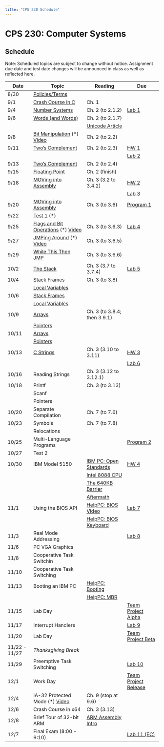 ```yaml
---
title: "CPS 230 Schedule"
---
```


# CPS 230: Computer Systems
## Schedule

Note: Scheduled topics are subject to change without notice. Assignment due date and test date changes will be announced in class as well as reflected here.

| Date | Topic | Reading | Due |
| --- | --- | --- | --- |
| 8/30 | [Policies/Terms](/course/bju/content/cps230/lessons/lec0/) | | |
| 9/1 | [Crash Course in C](/course/bju/content/cps230/lessons/lec1/) | Ch. 1 |
| 9/4 | [Number Systems](/course/bju/content/cps230/lessons/lec2/) | Ch. 2 (to 2.1.2) | [Lab 1](/course/bju/content/cps230/labs/lab1/) |
| 9/6 | [Words (and Words)](/course/bju/content/cps230/lessons/lec3/) | Ch. 2 (to 2.1.7) | |
| | | [Unicode Article](https://www.joelonsoftware.com/2003/10/08/the-absolute-minimum-every-software-developer-absolutely-positively-must-know-about-unicode-and-character-sets-no-excuses/) | |
| 9/8 | [Bit Manipulation](/course/bju/content/cps230/lessons/lec4/) (*) [Video](https://youtu.be/ydi33dr2Nxg) | Ch. 2 (to 2.2) | |
| 9/11 | [Two’s Complement](/course/bju/content/cps230/lessons/lec5/) | Ch. 2 (to 2.3) | [HW 1](/course/bju/content/cps230/hws/hw1/) |
| | | | [Lab 2](/course/bju/content/cps230/labs/lab2/) |
| 9/13 | [Two’s Complement](/course/bju/content/cps230/lessons/lec5/) | Ch. 2 (to 2.4) | |
| 9/15 | [Floating Point](/course/bju/content/cps230/lessons/lec6/) | Ch. 2 (finish) | |
| 9/18 | [MOVing into Assembly](/course/bju/content/cps230/lessons/lec7/) | Ch. 3 (3.2 to 3.4.2) | [HW 2](/course/bju/content/cps230/hws/hw2/) |
| | | | [Lab 3](/course/bju/content/cps230/labs/lab3/) |
| 9/20 | [MOVing into Assembly](/course/bju/content/cps230/lessons/lec7/) | Ch. 3 (to 3.6) | [Program 1](/course/bju/content/cps230/programs/prog1/) |
| 9/22 | [Test 1](/course/bju/content/cps230/reviews/test1/) (*) | | |
| 9/25 | [Flags and Bit Operations](/course/bju/content/cps230/lessons/lec8/) (*) [Video](https://youtu.be/iBXgcRS2FWc) | Ch. 3 (to 3.6.3) | [Lab 4](/course/bju/content/cps230/labs/lab4/) |
| 9/27 | [JMPing Around](/course/bju/content/cps230/lessons/lec9/) (*) [Video](https://youtu.be/X1bFLhThFDA) | Ch. 3 (to 3.6.5) | |
| 9/29 | [While This Then JMP]((/course/bju/content/cps230/lessons/lec10/)) | Ch. 3 (to 3.6.6) |
| 10/2 | [The Stack](/course/bju/content/cps230/lessons/lec11/) | Ch. 3 (3.7 to 3.7.4) | [Lab 5](/course/bju/content/cps230/labs/lab5/) |
| 10/4 | [Stack Frames](/course/bju/content/cps230/lessons/lec12/) | Ch. 3 (to 3.8) | |
| | [Local Variables](/course/bju/content/cps230/lessons/lec12/) | | |
| 10/6 | [Stack Frames](/course/bju/content/cps230/lessons/lec12/) | | |
| | [Local Variables](/course/bju/content/cps230/lessons/lec12/) | | |
| 10/9 | [Arrays](/course/bju/content/cps230/lessons/lec13/) | Ch. 3 (to 3.8.4; then 3.9.1) | |
| | [Pointers](/course/bju/content/cps230/lessons/lec13/) | | |
| 10/11 | [Arrays](/course/bju/content/cps230/lessons/lec13/) | | |
| | [Pointers](/course/bju/content/cps230/lessons/lec13/) | | |
| 10/13 | [C Strings](/course/bju/content/cps230/lessons/lec14/) | Ch. 3 (3.10 to 3.11) | [HW 3](/course/bju/content/cps230/hws/hw3/) |
| | | | [Lab 6](/course/bju/content/cps230/labs/lab6/) |
| 10/16 | Reading Strings | Ch. 3 (3.12 to 3.12.1) | |
| 10/18 | Printf | Ch. 3 (to 3.13) | |
| | Scanf | | |
| | Pointers | | |
| 10/20 | Separate Compilation | Ch. 7 (to 7.6) | |
| 10/23 | Symbols | Ch. 7 (to 7.8) | |
| | Relocations | | |
| 10/25 | Multi-Language Programs | | [Program 2](/course/bju/content/cps230/programs/prog2/) |
| 10/27 | Test 2 | | |
| 10/30 | IBM Model 5150 | [IBM PC: Open Standards](https://en.wikipedia.org/wiki/IBM_Personal_Computer#Open_standards) | [HW 4](/course/bju/content/cps230/hws/hw4/) | 
| | | [Intel 8088 CPU](https://en.wikipedia.org/wiki/Intel_8088) | |
| | | [The 640KB Barrier](https://en.wikipedia.org/wiki/Conventional_memory#640_KB_barrier) | |
| | | [Aftermath](https://en.wikipedia.org/wiki/Influence_of_the_IBM_PC_on_the_personal_computer_market) | |
| 11/1 | Using the BIOS API | [HelpPC: BIOS Video](http://stanislavs.org/helppc/int_10.html) | [Lab 7](/course/bju/content/cps230/labs/lab7/) |
| | | [HelpPC: BIOS Keyboard](http://stanislavs.org/helppc/int_16.html) | |
| 11/3 | Real Mode Addressing | | [Lab 8](/course/bju/content/cps230/labs/lab8/) |
| 11/6 | PC VGA Graphics | | |
| 11/8 | Cooperative Task Switchin | | |
| 11/10 | Cooperative Task Switching | | |
| 11/13 | Booting an IBM PC | [HelpPC: Booting](http://stanislavs.org/helppc/cold_boot.html) | |
| | | [HelpPC: MBR](http://stanislavs.org/helppc/boot_sector.html) | |
| 11/15 | Lab Day | | [Team Project Alpha](/course/bju/content/cps230/programs/project/) |
| 11/17 | Interrupt Handlers | | [Lab 9](/course/bju/content/cps230/labs/lab9/) |
| 11/20 | Lab Day | | [Team Project Beta](/course/bju/content/cps230/programs/project/) |
| 11/22 - 11/27 | _Thanksgiving Break_ | | |
| 11/29 | Preemptive Task Switching | | [Lab 10](/course/bju/content/cps230/labs/lab10/) |
| 12/1 | Work Day | | [Team Project Release](/course/bju/content/cps230/programs/project/) |
| 12/4 | IA-32 Protected Mode (*) [Video]() | Ch. 9 (stop at 9.6) |
| 12/6 | Crash Course in x64 | Ch. 3 (3.13) | |
| 12/8 | Brief Tour of 32-bit ARM | [ARM Assembly Intro](/course/bju/content/cps230/downloads/ARMAssembly.pdf) | |
| 12/7 | Final Exam (8:00 - 9:10) | | [Lab 11 (EC)](/course/bju/content/cps230/labs/lab11/) |
